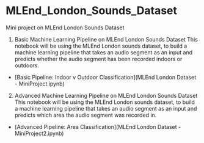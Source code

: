# MLEnd_London_Sounds_Dataset
Mini project on MLEnd London Sounds Dataset 

1. Basic Machine Learning Pipeline on MLEnd London Sounds Dataset
This notebook will be using the MLEnd London sounds dataset, to build a machine learning pipeline that takes an audio segment as an input and predicts whether the audio segment has been recorded indoors or outdoors.
- [Basic Pipeline: Indoor v Outdoor Classification](MLEnd London Dataset - MiniProject.ipynb)

2. Advanced Machine Learning Pipeline on MLEnd London Sounds Dataset
This notebook will be using the MLEnd London sounds dataset, to build a machine learning pipeline that takes an audio segment as an input and predicts which area the audio segment was recorded in.
- [Advanced Pipeline: Area Classification](MLEnd London Dataset - MiniProject2.ipynb)
